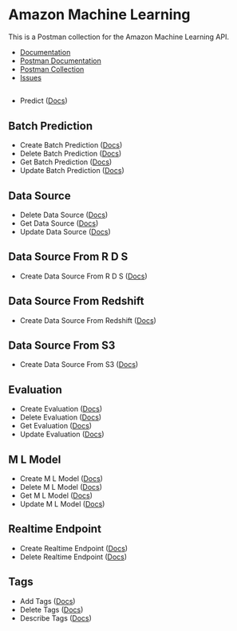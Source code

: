 # Amazon Machine Learning
This is a Postman collection for the Amazon Machine Learning API.

- [Documentation](https://docs.aws.amazon.com/machine-learning/latest/APIReference/Welcome.html)
- [Postman Documentation](https://documenter.getpostman.com/view/35240/SW7aYTEv)
- [Postman Collection](https://www.getpostman.com/collections/8e2563d267b21a9d48ab)
- [Issues](https://github.com/api-evangelist/aws/labels/CloudWatch)

##
 - Predict ([Docs](http://docs.aws.amazon.com/machine-learning/latest/APIReference/API_UpdateMLModel.html))
## Batch Prediction
 - Create Batch Prediction ([Docs](http://docs.aws.amazon.com/machine-learning/latest/APIReference/API_UpdateMLModel.html))
 - Delete Batch Prediction ([Docs](http://docs.aws.amazon.com/machine-learning/latest/APIReference/API_UpdateMLModel.html))
 - Get Batch Prediction ([Docs](http://docs.aws.amazon.com/machine-learning/latest/APIReference/API_UpdateMLModel.html))
 - Update Batch Prediction ([Docs](http://docs.aws.amazon.com/machine-learning/latest/APIReference/API_UpdateMLModel.html))
## Data Source
 - Delete Data Source ([Docs](http://docs.aws.amazon.com/machine-learning/latest/APIReference/API_UpdateMLModel.html))
 - Get Data Source ([Docs](http://docs.aws.amazon.com/machine-learning/latest/APIReference/API_UpdateMLModel.html))
 - Update Data Source ([Docs](http://docs.aws.amazon.com/machine-learning/latest/APIReference/API_UpdateMLModel.html))
## Data Source From R D S
 - Create Data Source From R D S ([Docs](http://docs.aws.amazon.com/machine-learning/latest/APIReference/API_UpdateMLModel.html))
## Data Source From Redshift
 - Create Data Source From Redshift ([Docs](http://docs.aws.amazon.com/machine-learning/latest/APIReference/API_UpdateMLModel.html))
## Data Source From S3
 - Create Data Source From S3 ([Docs](http://docs.aws.amazon.com/machine-learning/latest/APIReference/API_UpdateMLModel.html))
## Evaluation
 - Create Evaluation ([Docs](http://docs.aws.amazon.com/machine-learning/latest/APIReference/API_UpdateMLModel.html))
 - Delete Evaluation ([Docs](http://docs.aws.amazon.com/machine-learning/latest/APIReference/API_UpdateMLModel.html))
 - Get Evaluation ([Docs](http://docs.aws.amazon.com/machine-learning/latest/APIReference/API_UpdateMLModel.html))
 - Update Evaluation ([Docs](http://docs.aws.amazon.com/machine-learning/latest/APIReference/API_UpdateMLModel.html))
## M L Model
 - Create M L Model ([Docs](http://docs.aws.amazon.com/machine-learning/latest/APIReference/API_UpdateMLModel.html))
 - Delete M L Model ([Docs](http://docs.aws.amazon.com/machine-learning/latest/APIReference/API_UpdateMLModel.html))
 - Get M L Model ([Docs](http://docs.aws.amazon.com/machine-learning/latest/APIReference/API_UpdateMLModel.html))
 - Update M L Model ([Docs](http://docs.aws.amazon.com/machine-learning/latest/APIReference/API_UpdateMLModel.html))
## Realtime Endpoint
 - Create Realtime Endpoint ([Docs](http://docs.aws.amazon.com/machine-learning/latest/APIReference/API_UpdateMLModel.html))
 - Delete Realtime Endpoint ([Docs](http://docs.aws.amazon.com/machine-learning/latest/APIReference/API_UpdateMLModel.html))
## Tags
 - Add Tags ([Docs](http://docs.aws.amazon.com/machine-learning/latest/APIReference/API_UpdateMLModel.html))
 - Delete Tags ([Docs](http://docs.aws.amazon.com/machine-learning/latest/APIReference/API_UpdateMLModel.html))
 - Describe Tags ([Docs](http://docs.aws.amazon.com/machine-learning/latest/APIReference/API_UpdateMLModel.html))
